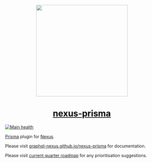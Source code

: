 <p align="center">
  <img src="https://i.imgur.com/8qvElTM.png" width="300" align="center" />
  <h1 align="center"><a style="color:black;" href="https://graphql-nexus.github.io/nexus-prisma">nexus-prisma</a></h1>
</p>

[![Main health](https://github.com/graphql-nexus/nexus-prisma/actions/workflows/main-health.yml/badge.svg)](https://github.com/graphql-nexus/nexus-prisma/actions/workflows/main-health.yml)

[Prisma](https://prisma.io) plugin for [Nexus](https://nexusjs.org).

Please visit [graphql-nexus.github.io/nexus-prisma](https://graphql-nexus.github.io/nexus-prisma) for documentation.

Please visit [current quarter roadmap](https://github.com/graphql-nexus/nexus-prisma/issues/306) for any prioritisation suggestions.
